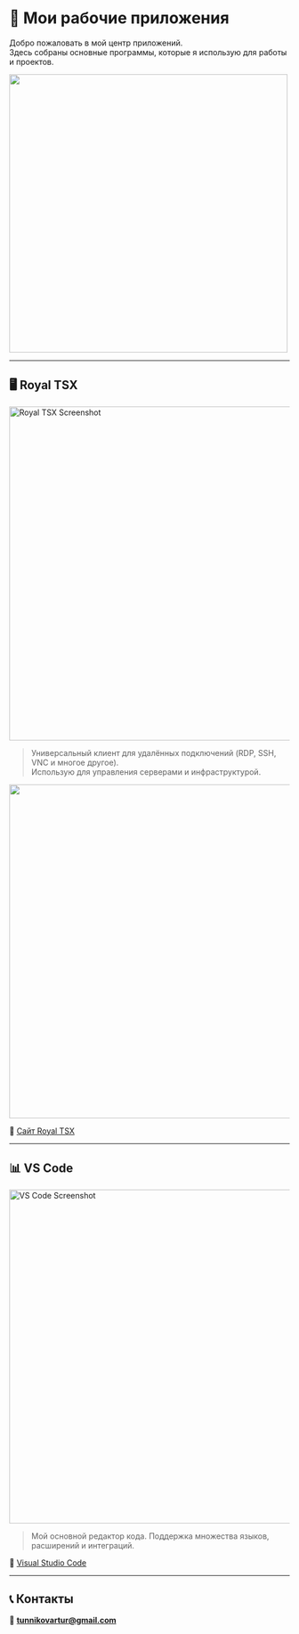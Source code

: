 # 🚀 Мои рабочие приложения  

Добро пожаловать в мой центр приложений.  
Здесь собраны основные программы, которые я использую для работы и проектов.  

<img src="https://media.giphy.com/media/qgQUggAC3Pfv687qPC/giphy.gif" width="500"/>  

---

## 🖥️ Royal TSX  

<img src="https://royalapps.com/images/2x/header_logo_royalts_mac_active.png" alt="Royal TSX Screenshot" width="600"/>  

> Универсальный клиент для удалённых подключений (RDP, SSH, VNC и многое другое).  
Использую для управления серверами и инфраструктурой.  

<img src="https://external-content.duckduckgo.com/iu/?u=https%3A%2F%2Froyalapps.com%2Fimages%2F2x%2Fsplash_screenshot_ts_mac_1.png&f=1&nofb=1&ipt=3c3747f86eec571e4c250796107aa34a29dab60f1b572af0f7e0409399325feb" width="600"/>

🔗 [Сайт Royal TSX](https://royalapps.com/ts/mac/features)  

---

## 📊 VS Code  

<img src="https://code.visualstudio.com/assets/home/home-screenshot-mac-2x.png" alt="VS Code Screenshot" width="600"/>  

> Мой основной редактор кода. Поддержка множества языков, расширений и интеграций.  

🔗 [Visual Studio Code](https://code.visualstudio.com/)  

---

## 📞 Контакты  

📧 **tunnikovartur@gmail.com**  
